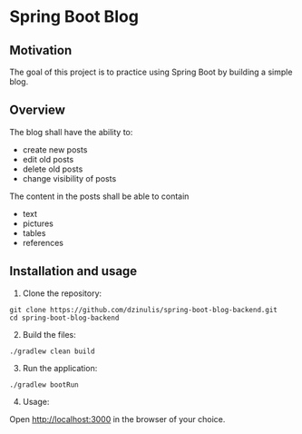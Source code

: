 # Spring Boot Blog

## Motivation

The goal of this project is to practice using Spring Boot by building a simple blog.

## Overview

The blog shall have the ability to:

- create new posts
- edit old posts
- delete old posts
- change visibility of posts

The content in the posts shall be able to contain

- text
- pictures
- tables
- references

## Installation and usage

1. Clone the repository:
   
```shell
git clone https://github.com/dzinulis/spring-boot-blog-backend.git
cd spring-boot-blog-backend
```

2. Build the files:
   
```shell
./gradlew clean build
```

3. Run the application:
   
```shell
./gradlew bootRun
```

4. Usage:
   
Open <http://localhost:3000> in the browser of your choice.
